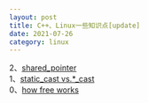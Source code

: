 ```yaml
---
layout: post
title: C++、Linux一些知识点[update]
date: 2021-07-26
category: linux
---
```

  
2、[shared_pointer](https://www.cplusplus.com/reference/memory/shared_ptr)  
1、[static_cast vs.*_cast](https://stackoverflow.com/questions/332030/when-should-static-cast-dynamic-cast-const-cast-and-reinterpret-cast-be-used)  
0、[how free works](https://stackoverflow.com/questions/1119134/how-do-malloc-and-free-work)
